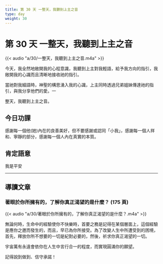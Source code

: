 ```yaml
---
title: 第 30 天 一整天，我聽到上主之音
type: day
weight: 30
---
```


# 第 30 天 一整天，我聽到上主之音

{{< audio "a/30/一整天，我聽到上主之音.m4a" >}}

今天，我全然地敞開我的心程意識，我聽到上主對我輕語，給予我方向的指引，我敞開我的心識而且清晰地接收祂的指引。

當祂對我細語時，神聖的構思湧入我的心識，上主同時透過兄弟姐妹傳達祂的指引，與我分享他們的愛。一

整天，我聽到上主之音。

## 今日功課

感謝每一個他(她)內在的良善美好，但不要感謝或認同「小我」，感謝每一個人祥和、寧靜的部分，感謝每一個人內在真實的本質。

## 肯定語意

我是平安

---

## 導讀文章

### 著眼於你所擁有的，了解你真正渴望的是什麼？ (175 頁)

{{< audio "a/30/著眼於你所擁有的，了解你真正渴望的是什麼？.m4a" >}}

無論何時，生命中的經驗使你不快樂時，首要之務是記得在某個層面上，這個經驗是應你之邀而發生的，而且，早已為你所接受。為了改變人生中所遭受到的困境，首先，釋放你所不想要的一切是紀對必要的，然後，祈求你真正渴望的一切。

宇宙萬有永遠會依你在人生中言行合一的程度，而實現圓滿你的願望。

記得說到做到、信守承諾！
